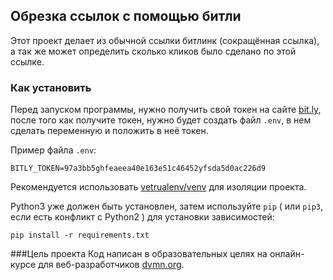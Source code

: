## Обрезка ссылок с помощью битли

Этот проект делает из обычной ссылки битлинк (сокращённая ссылка), а так же может определить сколько кликов было сделано по этой ссылке.

### Как установить
Перед запуском программы, нужно получить свой токен на сайте [bit.ly](https://bitly.com), после того как получите токен, нужно будет создать файл `.env`, в нем сделать переменную и положить в неё токен.

Пример файла `.env`:
```
BITLY_TOKEN=97a3bb5ghfeaeea40e163e51c46452yfsda5d0ac226d9
```
Рекомендуется использовать [vetrualenv/venv](https://pypi.org/project/python-dotenv/0.9.1/) для изоляции проекта.

Python3 уже должен быть установлен,
затем используйте `pip` ( или `pip3`, если есть конфликт с Python2 ) для установки зависимостей:
```
pip install -r requirements.txt
```

###Цель проекта
Код написан в образовательных целях на онлайн-курсе для веб-разработчиков [dvmn.org](https://dvmn.org).


